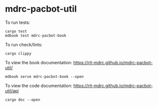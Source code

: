 # mdrc-pacbot-util

To run tests:
```shell
cargo test
mdbook test mdrc-pacbot-book
```

To run check/lints:
```shell
cargo clippy
```

To view the book documentation: https://rit-mdrc.github.io/mdrc-pacbot-util/
```shell
mdbook serve mdrc-pacbot-book --open
```

To view the code documentation: https://rit-mdrc.github.io/mdrc-pacbot-util/api
```shell
cargo doc --open
```